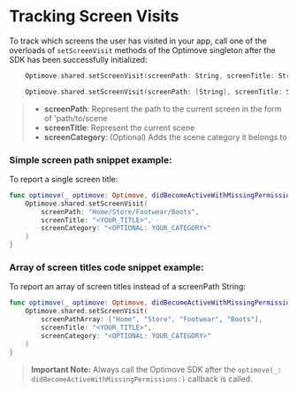# Tracking Screen Visits
To track which screens the user has visited in your app, call one of the overloads of `setScreenVisit` methods of the Optimove singleton after the SDK has been successfully initialized:

```swift 
    Optimove.shared.setScreenVisit(screenPath: String, screenTitle: String, screenCategory: String?)
```

```swift
    Optimove.shared.setScreenVisit(screenPath: [String], screenTitle: String, screenCategory: String?)
```

> - **screenPath**: Represent the path to the current screen in the form of 'path/to/scene
> - **screenTitle**: Represent the current scene
> - **screenCategory**: (Optional) Adds the scene category it belongs to

### Simple screen path snippet example:
To report a single screen title:

```swift
func optimove(_ optimove: Optimove, didBecomeActiveWithMissingPermissions missingPermissions: [OptimoveDeviceRequirement]) {
    Optimove.shared.setScreenVisit(
        screenPath: "Home/Store/Footwear/Boots",
        screenTitle: "<YOUR_TITLE>",
        screenCategory: "<OPTIONAL: YOUR_CATEGORY>"
    )
}
```

### Array of screen titles code snippet example:
To report an array of screen titles instead of a screenPath String:

```swift
func optimove(_ optimove: Optimove, didBecomeActiveWithMissingPermissions missingPermissions: [OptimoveDeviceRequirement]) {
    Optimove.shared.setScreenVisit(
        screenPathArray: ["Home", "Store", "Footwear", "Boots"],
        screenTitle: "<YOUR_TITLE>",
        screenCategory: "<OPTIONAL: YOUR_CATEGORY>"
    )
}
```

> **Important Note:** Always call the Optimove SDK after the `optimove(_: didBecomeActiveWithMissingPermissions:)` callback is called.
